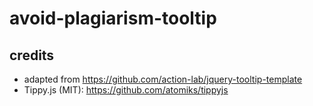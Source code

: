 # avoid-plagiarism-tooltip


## credits
* adapted from https://github.com/action-lab/jquery-tooltip-template
* Tippy.js (MIT): https://github.com/atomiks/tippyjs
